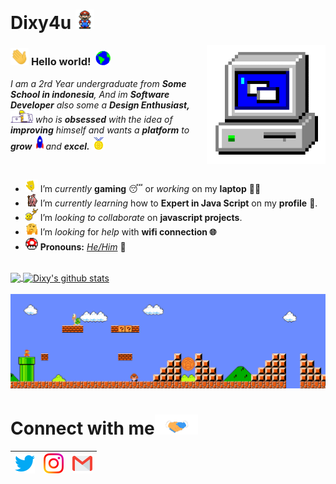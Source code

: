 # Dixy4u  <img src="https://github.com/DittKanaeru/.github/blob/master/Assets/Mario_Hello_Big.gif" width="30px">




<img align="right" alt="PC GIF" src="https://github.com/DittKanaeru/.github/blob/master/Assets/PC.gif" width="190" />

### <img src="https://github.com/DittKanaeru/.github/blob/master/Assets/Hi.gif" width="29px"> **Hello world!** &nbsp;<img src="https://github.com/DittKanaeru/.github/blob/master/Assets/Earth.gif" width="24px">

<p>
  <em>
    I am a 2rd Year undergraduate from <b>Some School in indonesia</b>, 
    And im <b>Software Developer</b> also some a <b>Design  Enthusiast,</b>&nbsp;<img src="https://github.com/DittKanaeru/.github/blob/master/Assets/Designer.gif" width="36px">  who is <b>obsessed</b>
    with the idea of <b>improving</b> himself and wants a <b>platform</b> to 
    <b>grow</b> <img src="https://github.com/DittKanaeru/.github/blob/master/Assets/Rocket.gif" width="18px">and 
    <b>excel.</b> <img src="https://github.com/DittKanaeru/.github/blob/master/Assets/Medal.gif" width="20px">
  </em>  
</p>

<br>

- <img alt="GIF" src="https://github.com/DittKanaeru/.github/blob/master/Assets/wave.gif" width="20px" /> I’m *currently* **gaming** 😴 or *working* on my **laptop** 👨‍💻
- <img alt="GIF" src="https://github.com/DittKanaeru/.github/blob/master/Assets/gandalf_parrot.gif" width="20px" /> I’m *currently learning* how to **Expert in Java Script** on my **profile** 💪.
- <img alt="GIF" src="https://github.com/DittKanaeru/.github/blob/master/Assets/headbang.gif" width="20px" /> I’m *looking to collaborate* on **javascript projects**.
- <img alt="GIF" src="https://github.com/DittKanaeru/.github/blob/master/Assets/hmm.gif" width="20px" /> I’m *looking* for *help* with **wifi connection 🌐**
- <img alt="GIF" src="https://github.com/DittKanaeru/.github/blob/master/Assets/powerup.gif" width="20px" /> **Pronouns:** [*He/Him*](https://pronoun.is/he) 🧔


<br>

<a href="https://github.com/DittKanaeru">
  <img align="center" src="https://github-readme-stats.vercel.app/api/top-langs/?username=DittKanaeru&theme=dark&hide_langs_below=1" />
</a>

<a href="https://github.com/DittKanaeru">
 <img align="center" src="https://github-readme-stats.vercel.app/api?username=DittKanaeru&show_icons=true&theme=dark&line_height=27" alt="Dixy's github stats"/>
</a>

<br>
<!--
![Dixy's github stats](https://github-readme-stats.vercel.app/api?username=DittKanaeru&show_icons=true&hide_border=true)
-->

<br>

<img src="https://github.com/DittKanaeru/.github/blob/master/Assets/Mario_Gameplay.gif" alt="Mario Game" width="980">

<br>

# Connect with me<img src="https://github.com/DittKanaeru/.github/blob/master/Assets/Handshake.gif" height="32px">



| [<img src="https://github.com/DittKanaeru/.github/blob/master/Assets/Twitter.svg" alt="Twitter Logo" width="32">](https://twitter.com/DittKanaeru) | [<img src="https://github.com/DittKanaeru/.github/blob/master/Assets/Instagram.svg" alt="instagram logo" width="32">](https://www.instagram.com/DittKanaeru/)|[<img src="https://github.com/DittKanaeru/.github/blob/master/Assets/Gmail.svg" alt="Gmail logo" height="32">](mailto:dittx43@gmail.com)
|:---:|:---:|:---:|



<br>
<br>
